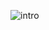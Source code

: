 ![intro](https://user-images.githubusercontent.com/6382002/134151884-8fe76f0c-99cb-4cc6-a19e-d74783f4af0a.png)
